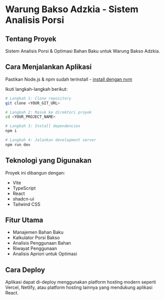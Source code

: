 
# Warung Bakso Adzkia - Sistem Analisis Porsi

## Tentang Proyek

Sistem Analisis Porsi & Optimasi Bahan Baku untuk Warung Bakso Adzkia.

## Cara Menjalankan Aplikasi

Pastikan Node.js & npm sudah terinstall - [install dengan nvm](https://github.com/nvm-sh/nvm#installing-and-updating)

Ikuti langkah-langkah berikut:

```sh
# Langkah 1: Clone repository
git clone <YOUR_GIT_URL>

# Langkah 2: Masuk ke direktori proyek
cd <YOUR_PROJECT_NAME>

# Langkah 3: Install dependencies
npm i

# Langkah 4: Jalankan development server
npm run dev
```

## Teknologi yang Digunakan

Proyek ini dibangun dengan:

- Vite
- TypeScript
- React
- shadcn-ui
- Tailwind CSS

## Fitur Utama

- Manajemen Bahan Baku
- Kalkulator Porsi Bakso
- Analisis Penggunaan Bahan
- Riwayat Penggunaan
- Analisis Apriori untuk Optimasi

## Cara Deploy

Aplikasi dapat di-deploy menggunakan platform hosting modern seperti Vercel, Netlify, atau platform hosting lainnya yang mendukung aplikasi React.

